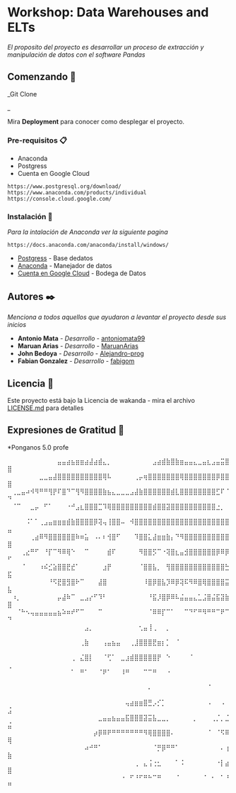 # Workshop: Data Warehouses and ELTs

_El proposito del proyecto es desarrollar un proceso de extracción y manipulación de datos con el software Pandas_

## Comenzando 🚀

_Git Clone

_

Mira **Deployment** para conocer como desplegar el proyecto.


### Pre-requisitos 📋

* Anaconda
* Postgress
* Cuenta en Google Cloud

```
https://www.postgresql.org/download/
https://www.anaconda.com/products/individual
https://console.cloud.google.com/
```

### Instalación 🔧

_Para la intalación de Anaconda ver la siguiente pagina_


```
https://docs.anaconda.com/anaconda/install/windows/
```




* [Postgress](https://www.postgresql.org/download/) - Base dedatos
* [Anaconda](https://www.anaconda.com/products/individual) - Manejador de datos
* [Cuenta en Google Cloud](https://console.cloud.google.com/) - Bodega de Datos


## Autores ✒️

_Menciona a todos aquellos que ayudaron a levantar el proyecto desde sus inicios_

* **Antonio Mata** - *Desarrollo* - [antoniomata99](https://www.instagram.com/p/CNeBkr5LV2AXzRnMBqmk0VYHFYfjlLU_EGZ7Mo0/)
* **Maruan Arias** - *Desarrollo* - [MaruanArias](https://www.xnxx.com/video-vkknv3b/bob_esponja_cancion_sad)
* **John Bedoya** - *Desarrollo* - [Alejandro-prog](https://www.youtube.com/watch?v=NsK0rq4ZTMg)
* **Fabian Gonzalez** - *Desarrollo* - [fabigom](https://www.youtube.com/watch?v=XFkzRNyygfk)



## Licencia 📄

Este proyecto está bajo la Licencia de wakanda - mira el archivo [LICENSE.md](LICENSE.md) para detalles

## Expresiones de Gratitud 🎁

*Ponganos 5.0 profe 

⠀⠀⠀⠀⠀⠀⠀⠀⠀⠀⠀⣤⣤⣴⣦⣶⣶⣴⣼⣴⣾⣄⡀⠀⠀⠀⠀⠀⠀⠀⠀⠀⣠⣴⣾⣷⣿⣷⣶⣤⣤⣄⣀⣤⣆⣠⣤⣭⣿⣿
⠀⠀⠀⠀⠀⠀⠀⣀⣀⣤⣼⣿⣿⣿⣿⣿⣿⣿⣿⣿⣿⢿⠧⠀⠀⠀⠀⠀⢀⡤⢶⣿⣿⣿⣿⣿⣿⣿⢿⣿⣿⣿⣿⣿⣿⣿⡿⣿⣿⣿
⠀⢀⣀⣤⠴⠺⠻⠛⠛⢻⡟⠏⣿⠙⠉⢻⠻⣿⣿⣿⣿⣷⣦⣄⣀⣀⣀⣠⣼⣷⣿⣿⣿⣿⣿⣿⣾⣇⣿⣿⣿⣿⣿⣿⣿⣿⣋⠏⠈⠙
⠀⠈⠉⠀⠀⣀⡤⠀⠋⠁⠀⠀⠀⠐⠚⣠⣆⣿⣿⣿⣉⠹⢿⣿⣿⣿⣿⣿⣿⣿⣿⣿⣾⣿⣿⣽⣿⣿⣿⣿⣿⣿⣿⣿⣿⣿⣐⡀⠀⠀
⠀⠀⠀⠀⠨⠁⠁⢀⣠⣤⣶⣶⣶⣾⣷⣿⣿⣿⣿⡿⢽⢤⢸⣿⣿⠤⠀⠺⣿⣿⣿⣿⣿⣿⣿⣿⣿⣿⣿⣿⣿⣿⣿⣿⣿⣿⣿⣿⣿⣤
⠀⠀⠀⠀⠀⢀⣴⠿⠻⣿⣿⣿⣿⣿⣿⠷⠶⣥⠀⠠⠄⠆⢺⣿⠋⠀⠀⠀⠹⣿⣿⣅⣼⣶⣶⣷⡄⠙⠻⣿⣿⣿⣿⣿⣿⣿⣿⣿⣿⣿
⠀⠀⠀⢀⣔⠛⠋⠀⠘⡏⠉⠻⠿⢿⠑⠀⠀⠉⠀⠀⠀⠀⣾⠏⠀⠀⠀⠀⠀⠻⣿⣿⡫⠉⠐⢽⣿⣆⣤⣺⣿⣿⣿⣿⣿⣿⡿⠿⡿⠋
⠀⠀⠀⠈⠀⠀⠀⠰⠮⣊⣵⣿⣿⣟⣞⠁⠀⠀⠀⠀⠀⣰⡟⠀⠀⠀⠀⠀⠀⠈⣿⣿⣧⡀⠀⢻⣿⣿⣿⣿⣿⣿⣿⣿⣿⣿⣿⣿⣓⣯
⠀⠀⠀⠀⠀⠀⠀⠀⠀⠘⠫⣟⣿⣻⣿⠗⠉⠀⠀⠀⣼⣿⠀⠀⠀⠀⠀⠀⠀⠀⠸⣿⡿⣿⣧⡹⠿⡿⢽⠯⠻⠿⣿⢿⣿⣿⣿⣿⣭⣧
⠀⠰⡀⠀⠀⠀⠀⠀⠀⠀⠀⡤⣼⠷⠉⠀⣀⣠⡔⠋⠹⠃⠀⠀⠀⠀⠀⠀⠀⠀⠀⠘⣯⡸⣿⡿⠿⠧⣬⣤⣤⣄⣁⣨⣿⣬⣯⣽⣷⣿
⠀⠀⠈⠓⠢⢤⣤⣤⣤⣤⣤⣦⠵⠶⠞⠋⠉⠀⠀⠀⠉⠀⠀⠀⠀⠀⠀⠀⠀⠀⠀⠈⠿⠿⡏⠉⠁⠀⠀⠉⠙⠋⠛⠻⠛⠛⠉⠟⠉⠙
⠀⠀⠀⠀⠀⠀⠀⠀⠀⠀⠀⠀⠀⠀⠀⠀⠀⣠⡀⠀⠀⠀⠀⠀⠀⠀⠀⠀⠀⢂⣤⢸⢀⠀⠀⡀⠀⠀⠀⠀⠀⠀⠀⠀⠀⠀⠀⠀⠀⠀
⠀⠀⠀⠀⠀⠀⠀⠀⠀⠀⠀⠀⠀⠀⠀⠀⢀⣷⠀⠀⠀⢠⣤⣦⣤⠀⠀⢀⣸⣿⣿⣿⣟⣶⡆⡁⠀⠈⠀⠀⠀⠀⠀⠀⠀⠀⠀⠀⠀⠀
⠀⠀⠀⠀⠀⠀⠀⠀⠀⠀⠀⠀⠀⠀⢀⠀⣌⣿⡇⠀⠀⠈⢋⠁⠀⣀⣰⣾⣿⣿⣿⣿⣿⡟⠀⠑⠀⠀⠀⠀⠈⠀⠀⠀⠀⠀⠀⠀⠀⢀
⠀⠀⠀⠀⠀⠀⠀⠀⠀⠀⠀⠀⠀⠀⠁⠀⠛⠁⠀⠀⠈⠟⠁⠀⠀⠸⠛⠀⠀⠀⠉⠉⠛⠀⠀⠐⠀⠀⠀⠀⠀⠀⠀⠀⠀⠀⠀⠀⠀⠀
⠀⠀⠀⠀⠀⠀⠀⠀⠀⠀⠀⠀⠀⠀⠀⠀⠀⠀⠀⠀⠀⠀⠀⠀⠀⠀⠀⠀⠀⠀⠀⠄⠀⠀⠀⠀⠀⠀⠀⠀⠀⠀⠀⠀⠈⠀⠀⠀⠀⠀
⠀⠀⠀⠀⠀⠀⠀⠀⠀⠀⠀⠀⠀⠀⠀⠀⠀⠀⠀⠀⠀⠀⠀⠀⠀⠀⢤⣴⣶⣶⣿⣛⡠⡊⡁⠀⠀⠀⠀⠀⠀⠀⠀⠀⠠⠀⠀⠠⠀⣨
⠀⠀⠀⠀⠀⠀⠀⠀⠀⠀⠀⠀⠀⠀⠀⠀⠀⠀⠀⠀⣀⣤⣤⣦⣤⣤⣯⣿⣿⣿⣽⣭⣧⣀⣀⡀⠀⠀⠀⠀⠀⡀⠀⠀⠀⢀⡈⡀⣈⣬
⠀⠀⠀⠀⠀⠀⠀⠀⠀⠀⠀⠀⠀⠀⠀⠀⠀⠀⠀⡴⡿⠿⠟⠛⠛⠛⠛⠛⠛⠛⠻⢿⣿⣿⣿⣿⠄⠀⠀⠀⠀⠀⠀⠀⠈⠀⠈⠫⠿⢿
⠀⠀⠀⠀⠀⠀⠀⠀⠀⠀⠀⠀⠀⠀⠀⠀⠀⠴⠚⠛⠁⠀⠀⠀⠀⠀⠀⠀⠀⠀⠀⠀⠈⡛⡿⠛⠛⠁⠀⠀⠀⠀⠀⠀⠀⠀⠀⠄⢰⣷
⠀⠀⠀⠀⠀⠀⠀⠀⠀⠀⠀⠀⠀⠀⠀⠀⠀⠀⠀⠀⠀⠀⠀⠀⠀⠀⠀⠀⢀⠀⣄⢨⢐⣂⠀⠀⠀⠁⠨⠀⠀⠀⠀⠀⠀⠀⠐⡇⣴⣿
⠀⠀⠀⠀⠀⠀⠀⠀⠀⠀⠀⠀⠀⠀⠀⠀⠀⠀⠀⠀⠀⠀⠀⠀⠀⠐⠀⠋⠘⠋⠛⠓⠉⠛⠀⠀⠀⠈⠀⠀⠀⠀⠀⠈⠀⠂⠀⠁⠘⠛
